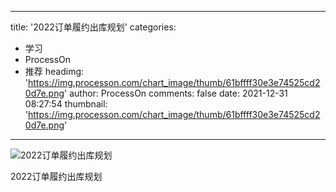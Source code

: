 
---
title: '2022订单履约出库规划'
categories: 
 - 学习
 - ProcessOn
 - 推荐
headimg: 'https://img.processon.com/chart_image/thumb/61bffff30e3e74525cd20d7e.png'
author: ProcessOn
comments: false
date: 2021-12-31 08:27:54
thumbnail: 'https://img.processon.com/chart_image/thumb/61bffff30e3e74525cd20d7e.png'
---

<div>   
<img class="thumb" alt="2022订单履约出库规划" src="https://img.processon.com/chart_image/thumb/61bffff30e3e74525cd20d7e.png" referrerpolicy="no-referrer">
<p>2022订单履约出库规划</p>  
</div>
            